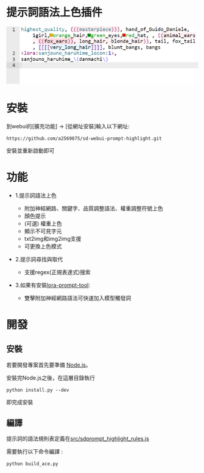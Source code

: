 # 提示詞語法上色插件

![](readme/fig1.png)

# 安裝

到webui的\[擴充功能\] -> \[從網址安裝\]輸入以下網址:
```
https://github.com/a2569875/sd-webui-prompt-highlight.git
```
安裝並重新啟動即可

# 功能
* 1.提示詞語法上色
  - 附加神經網路、關鍵字、品質調整語法、權重調整符號上色
  - 顏色提示
  - (可選) 權重上色
  - 顯示不可見字元
  - txt2img和img2img支援
  - 可更換上色模式

* 2.提示詞尋找與取代
  - 支援regex(正規表達式)搜索

* 3.如果有安裝[lora-prompt-tool](https://github.com/a2569875/lora-prompt-tool):
  - 雙擊附加神經網路語法可快速加入模型觸發詞

# 開發
## 安裝
若要開發專案首先要準備 [Node.js](https://nodejs.org/)。

安裝完Node.js之後，在這層目錄執行
```
python install.py --dev
```
即完成安裝
## 編譯
提示詞的語法規則表定義在[src/sdprompt_highlight_rules.js](src/sdprompt_highlight_rules.js)

需要執行以下命令編譯 :
```
python build_ace.py
```